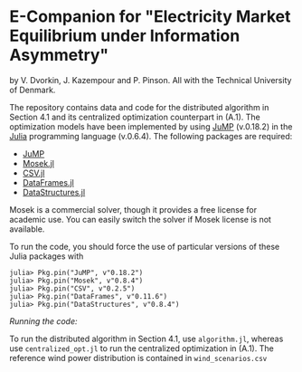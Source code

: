 # E-Companion for "Electricity Market Equilibrium under Information Asymmetry"
by  V. Dvorkin, J. Kazempour and P. Pinson. All with the Technical University of Denmark.

The repository contains data and code for the distributed algorithm in Section 4.1 and its centralized optimization counterpart in (A.1). The optimization models have been implemented by using [JuMP](https://github.com/JuliaOpt/JuMP.jl) (v.0.18.2) in the [Julia](http://julialang.org/downloads/) programming language (v.0.6.4). The following packages are required:
- [JuMP](https://github.com/JuliaOpt/JuMP.jl)
- [Mosek.jl](https://github.com/JuliaOpt/Mosek.jl)
- [CSV.jl](https://github.com/JuliaData/CSV.jl)
- [DataFrames.jl](https://github.com/DataFrames.jl/stable/)
- [DataStructures.jl](https://github.com/JuliaCollections/DataStructures.jl)

Mosek is a commercial solver, though it provides a free license for academic use. You can easily switch the solver if Mosek license is not available.

To run the code, you should force the use of particular versions of these Julia packages with
```
julia> Pkg.pin("JuMP", v"0.18.2")
julia> Pkg.pin("Mosek", v"0.8.4")
julia> Pkg.pin("CSV", v"0.2.5")
julia> Pkg.pin("DataFrames", v"0.11.6")
julia> Pkg.pin("DataStructures", v"0.8.4")
```

*Running the code:*

To run the distributed algorithm in Section 4.1, use ``algorithm.jl``, whereas use ``centralized_opt.jl`` to run the centralized optimization in (A.1). The reference wind power distribution is contained in ``wind_scenarios.csv``
